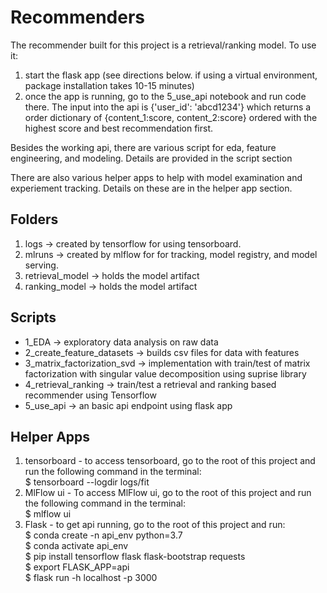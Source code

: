 # Recommenders
The recommender built for this project is a retrieval/ranking model. To use it:
1. start the flask app (see directions below. if using a virtual environment, package installation takes 10-15 minutes) 
2. once the app is running, go to the 5_use_api notebook and run code there. The input into the api is {'user_id': 'abcd1234'} which returns a order dictionary of {content_1:score, content_2:score} ordered with the highest score and best recommendation first.

Besides the working api, there are various script for eda, feature engineering, and modeling. Details are provided in the script section

There are also various helper apps to help with model examination and experiement tracking. Details on these are in the helper app section.

## Folders

1. logs -> created by tensorflow for using tensorboard. 
2. mlruns -> created by mlflow for for tracking, model registry, and model serving.
3. retrieval_model -> holds the model artifact
4. ranking_model -> holds the model artifact 

## Scripts

* 1_EDA -> exploratory data analysis on raw data
* 2_create_feature_datasets  -> builds csv files for data with features
* 3_matrix_factorization_svd -> implementation with train/test of matrix factorization with singular value decomposition using suprise library
* 4_retrieval_ranking -> train/test a retrieval and ranking based recommender using Tensorflow 
* 5_use_api -> an basic api endpoint using flask app

## Helper Apps
1. tensorboard - to access tensorboard, go to the root of this project and run the following command in the terminal:<br/>  $ tensorboard --logdir logs/fit
2. MlFlow ui - To access MlFlow ui, go to the root of this project and run the following command in the terminal:<br/> $ mlflow ui 
3. Flask - to get api running, go to the root of this project and run: <br/>
$ conda create -n api_env python=3.7 <br/>
$ conda activate api_env <br/>
$ pip install tensorflow flask flask-bootstrap requests <br/>
$ export FLASK_APP=api <br/>
$ flask run -h localhost -p 3000 <br/>

